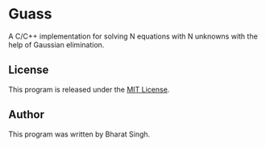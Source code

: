 # Guass
A C/C++ implementation for solving N equations with N unknowns with the help of Gaussian elimination.

## License

This program is released under the [MIT License](https://opensource.org/licenses/MIT).

## Author

This program was written by Bharat Singh.
